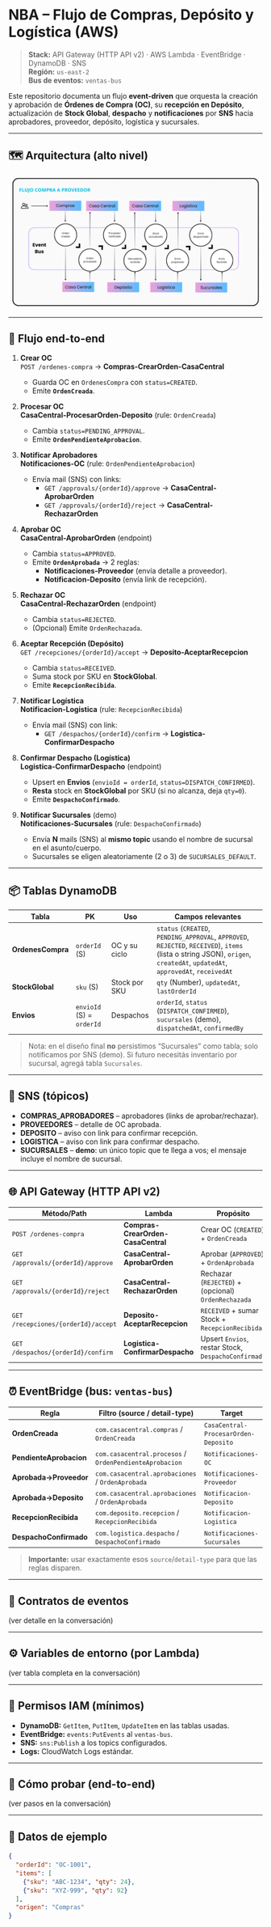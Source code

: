 # NBA – Flujo de Compras, Depósito y Logística (AWS)

> **Stack:** API Gateway (HTTP API v2) · AWS Lambda · EventBridge · DynamoDB · SNS  
> **Región:** `us-east-2`  
> **Bus de eventos:** `ventas-bus`

Este repositorio documenta un flujo **event-driven** que orquesta la creación y aprobación de **Órdenes de Compra (OC)**, su **recepción en Depósito**, actualización de **Stock Global**, **despacho** y **notificaciones** por **SNS** hacia aprobadores, proveedor, depósito, logística y sucursales.

---

## 🗺️ Arquitectura (alto nivel)
![Arquitectura del flujo (alto nivel)](Arquitectura.png)

---

## 🔄 Flujo end-to-end

1) **Crear OC**  
   `POST /ordenes-compra` → **Compras-CrearOrden-CasaCentral**  
   - Guarda OC en `OrdenesCompra` con `status=CREATED`.  
   - Emite **`OrdenCreada`**.

2) **Procesar OC**  
   **CasaCentral-ProcesarOrden-Deposito** (rule: `OrdenCreada`)  
   - Cambia `status=PENDING_APPROVAL`.  
   - Emite **`OrdenPendienteAprobacion`**.

3) **Notificar Aprobadores**  
   **Notificaciones-OC** (rule: `OrdenPendienteAprobacion`)  
   - Envía mail (SNS) con links:  
     - `GET /approvals/{orderId}/approve` → **CasaCentral-AprobarOrden**  
     - `GET /approvals/{orderId}/reject`  → **CasaCentral-RechazarOrden**

4) **Aprobar OC**  
   **CasaCentral-AprobarOrden** (endpoint)  
   - Cambia `status=APPROVED`.  
   - Emite **`OrdenAprobada`** → 2 reglas:  
     - **Notificaciones-Proveedor** (envía detalle a proveedor).  
     - **Notificacion-Deposito** (envía link de recepción).

5) **Rechazar OC**  
   **CasaCentral-RechazarOrden** (endpoint)  
   - Cambia `status=REJECTED`.  
   - (Opcional) Emite `OrdenRechazada`.

6) **Aceptar Recepción (Depósito)**  
   `GET /recepciones/{orderId}/accept` → **Deposito-AceptarRecepcion**  
   - Cambia `status=RECEIVED`.  
   - Suma stock por SKU en **StockGlobal**.  
   - Emite **`RecepcionRecibida`**.

7) **Notificar Logística**  
   **Notificacion-Logistica** (rule: `RecepcionRecibida`)  
   - Envía mail (SNS) con link:  
     - `GET /despachos/{orderId}/confirm` → **Logistica-ConfirmarDespacho**

8) **Confirmar Despacho (Logística)**  
   **Logistica-ConfirmarDespacho** (endpoint)  
   - Upsert en **Envios** (`envioId = orderId`, `status=DISPATCH_CONFIRMED`).  
   - **Resta** stock en **StockGlobal** por SKU (si no alcanza, deja `qty=0`).  
   - Emite **`DespachoConfirmado`**.

9) **Notificar Sucursales** (demo)  
   **Notificaciones-Sucursales** (rule: `DespachoConfirmado`)  
   - Envía **N** mails (SNS) al **mismo topic** usando el nombre de sucursal en el asunto/cuerpo.  
   - Sucursales se eligen aleatoriamente (2 o 3) de `SUCURSALES_DEFAULT`.

---

## 📦 Tablas DynamoDB

| Tabla | PK | Uso | Campos relevantes |
|---|---|---|---|
| **OrdenesCompra** | `orderId` (S) | OC y su ciclo | `status` (`CREATED`, `PENDING_APPROVAL`, `APPROVED`, `REJECTED`, `RECEIVED`), `items` (lista o string JSON), `origen`, `createdAt`, `updatedAt`, `approvedAt`, `receivedAt` |
| **StockGlobal** | `sku` (S) | Stock por SKU | `qty` (Number), `updatedAt`, `lastOrderId` |
| **Envios** | `envioId` (S) = `orderId` | Despachos | `orderId`, `status` (`DISPATCH_CONFIRMED`), `sucursales` (demo), `dispatchedAt`, `confirmedBy` |

> Nota: en el diseño final **no** persistimos “Sucursales” como tabla; solo notificamos por SNS (demo). Si futuro necesitás inventario por sucursal, agregá tabla `Sucursales`.

---

## 📣 SNS (tópicos)

- **COMPRAS_APROBADORES** – aprobadores (links de aprobar/rechazar).
- **PROVEEDORES** – detalle de OC aprobada.
- **DEPOSITO** – aviso con link para confirmar recepción.
- **LOGISTICA** – aviso con link para confirmar despacho.
- **SUCURSALES** – **demo**: un único topic que te llega a vos; el mensaje incluye el nombre de sucursal.

---

## 🌐 API Gateway (HTTP API v2)

| Método/Path | Lambda | Propósito |
|---|---|---|
| `POST /ordenes-compra` | **Compras-CrearOrden-CasaCentral** | Crear OC (`CREATED`) + `OrdenCreada` |
| `GET /approvals/{orderId}/approve` | **CasaCentral-AprobarOrden** | Aprobar (`APPROVED`) + `OrdenAprobada` |
| `GET /approvals/{orderId}/reject` | **CasaCentral-RechazarOrden** | Rechazar (`REJECTED`) + (opcional) `OrdenRechazada` |
| `GET /recepciones/{orderId}/accept` | **Deposito-AceptarRecepcion** | `RECEIVED` + sumar Stock + `RecepcionRecibida` |
| `GET /despachos/{orderId}/confirm` | **Logistica-ConfirmarDespacho** | Upsert `Envios`, restar Stock, `DespachoConfirmado` |

---

## ⏰ EventBridge (bus: `ventas-bus`)

| Regla | Filtro (source / detail-type) | Target |
|---|---|---|
| **OrdenCreada** | `com.casacentral.compras` / `OrdenCreada` | `CasaCentral-ProcesarOrden-Deposito` |
| **PendienteAprobacion** | `com.casacentral.procesos` / `OrdenPendienteAprobacion` | `Notificaciones-OC` |
| **Aprobada→Proveedor** | `com.casacentral.aprobaciones` / `OrdenAprobada` | `Notificaciones-Proveedor` |
| **Aprobada→Deposito** | `com.casacentral.aprobaciones` / `OrdenAprobada` | `Notificacion-Deposito` |
| **RecepcionRecibida** | `com.deposito.recepcion` / `RecepcionRecibida` | `Notificacion-Logistica` |
| **DespachoConfirmado** | `com.logistica.despacho` / `DespachoConfirmado` | `Notificaciones-Sucursales` |

> **Importante:** usar exactamente esos `source`/`detail-type` para que las reglas disparen.

---

## 📨 Contratos de eventos

(ver detalle en la conversación)

---

## ⚙️ Variables de entorno (por Lambda)

(ver tabla completa en la conversación)

---

## 🔐 Permisos IAM (mínimos)

- **DynamoDB:** `GetItem`, `PutItem`, `UpdateItem` en las tablas usadas.  
- **EventBridge:** `events:PutEvents` al `ventas-bus`.  
- **SNS:** `sns:Publish` a los topics configurados.  
- **Logs:** CloudWatch Logs estándar.

---

## 🚀 Cómo probar (end-to-end)

(ver pasos en la conversación)

---

## 🧪 Datos de ejemplo

```json
{
  "orderId": "OC-1001",
  "items": [
    {"sku": "ABC-1234", "qty": 24},
    {"sku": "XYZ-999", "qty": 92}
  ],
  "origen": "Compras"
}
```
